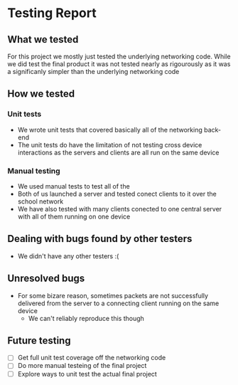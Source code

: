 # Testing Report
## What we tested
For this project we mostly just tested the underlying networking code. While we did test the final product it was not tested nearly as rigourously as it was a significanly simpler than the underlying networking code
## How we tested
### Unit tests
* We wrote unit tests that covered basically all of the networking back-end
* The  unit tests do have the limitation of not testing cross device interactions as the servers and clients are all run on the same device
### Manual testing
* We used manual tests to test all of the 
* Both of us launched a server and tested conect clients to it over the school network
* We have also tested with many clients conected to one central server with all of them running on one device
## Dealing with bugs found by other testers
* We didn't have any other testers :(
## Unresolved bugs
* For some bizare reason, sometimes packets are not successfully delivered from the server to a connecting client running on the same device
	* We can't reliably reproduce this though
## Future testing
- [ ] Get full unit test coverage off the networking code
- [ ] Do more manual testeing of the final project
- [ ] Explore ways to unit test the actual final project
